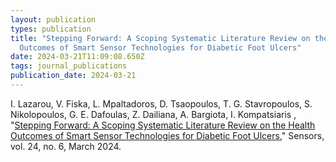 ```yaml
---
layout: publication
types: publication
title: "Stepping Forward: A Scoping Systematic Literature Review on the Health
  Outcomes of Smart Sensor Technologies for Diabetic Foot Ulcers"
date: 2024-03-21T11:09:08.650Z
tags: journal_publications
publication_date: 2024-03-21
---
```

I. Lazarou, V. Fiska, L. Mpaltadoros, D. Tsaopoulos, T. G. Stavropoulos, S. Nikolopoulos, G. E. Dafoulas, Z. Dailiana, A. Bargiota, I. Kompatsiaris , "[Stepping Forward: A Scoping Systematic Literature Review on the Health Outcomes of Smart Sensor Technologies for Diabetic Foot Ulcers](https://www.mdpi.com/1424-8220/24/6/2009)," Sensors, vol. 24, no. 6, March 2024.